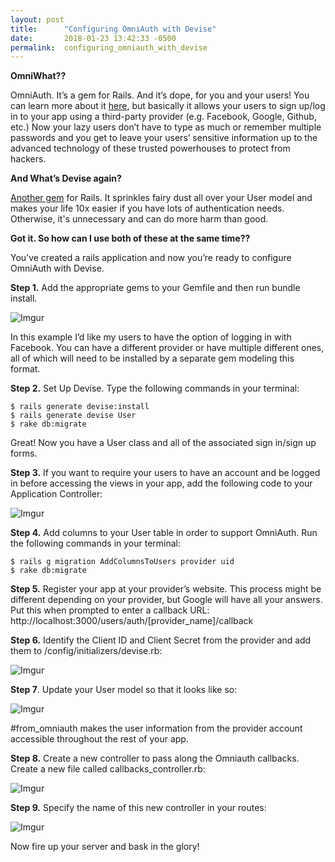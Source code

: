 ```yaml
---
layout: post
title:      "Configuring OmniAuth with Devise"
date:       2018-01-23 13:42:33 -0500
permalink:  configuring_omniauth_with_devise
---
```



**OmniWhat??**

OmniAuth. It’s a gem for Rails. And it’s dope, for you and your users! You can learn more about it [here](http://github.com/omniauth/omniauth), but basically it allows your users to sign up/log in to your app using a third-party provider (e.g. Facebook, Google, Github, etc.) Now your lazy users don’t have to type as much or remember multiple passwords and you get to leave your users’ sensitive information up to the advanced technology of these trusted powerhouses to protect from hackers.

**And What’s Devise again?**

[Another gem](http://github.com/plataformatec/devise) for Rails. It sprinkles fairy dust all over your User model and makes your life 10x easier if you have lots of authentication needs. Otherwise, it's unnecessary and can do more harm than good.

**Got it. So how can I use both of these at the same time??**

You’ve created a rails application and now you’re ready to configure OmniAuth with Devise. 

**Step 1.** Add the appropriate gems to your Gemfile and then run bundle install.


![Imgur](https://i.imgur.com/pVOZ7vr.png)


In this example I’d like my users to have the option of logging in with Facebook. You can have a different provider or have multiple different ones, all of which will need to be installed by a separate gem modeling this format.

**Step 2.** Set Up Devise. Type the following commands in your terminal:

	$ rails generate devise:install
	$ rails generate devise User
	$ rake db:migrate

Great! Now you have a User class and all of the associated sign in/sign up forms.

**Step 3.** If you want to require your users to have an account and be logged in before accessing the views in your app, add the following code to your Application Controller:


![Imgur](https://i.imgur.com/5HMzL66.png)


**Step 4.** Add columns to your User table in order to support OmniAuth. Run the following commands in your terminal:

	$ rails g migration AddColumnsToUsers provider uid
	$ rake db:migrate

**Step 5.**  Register your app at your provider’s website. This process might be different depending on your provider, but Google will have all your answers. Put this when prompted to enter a callback URL: http://localhost:3000/users/auth/[provider_name]/callback

**Step 6.** Identify the Client ID and Client Secret from the provider and add them to /config/initializers/devise.rb:


![Imgur](https://i.imgur.com/vnZlVsV.png)


**Step 7**.  Update your User model so that it looks like so:


![Imgur](https://i.imgur.com/HyuC9XD.png)


#from_omniauth makes the user information from the provider account accessible throughout the rest of your app.

**Step 8.**  Create a new controller to pass along the Omniauth callbacks. Create a new file called callbacks_controller.rb: 


![Imgur](https://i.imgur.com/7jpaoZs.png)


**Step 9.** Specify the name of this new controller in your routes:


![Imgur](https://i.imgur.com/vWQ39kg.png)


Now fire up your server and bask in the glory!

